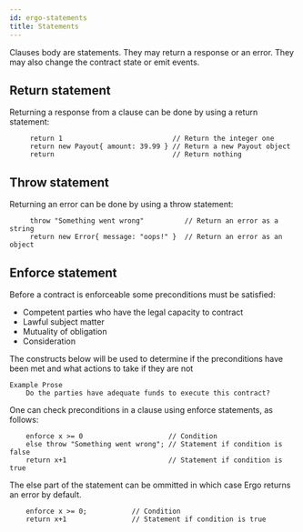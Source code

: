 ```yaml
---
id: ergo-statements
title: Statements
---
```


Clauses body are statements. They may return a response or an error. They may also change the contract state or emit events.

## Return statement

Returning a response from a clause can be done by using a return statement:

```
     return 1                           // Return the integer one
     return new Payout{ amount: 39.99 } // Return a new Payout object
     return                             // Return nothing
```

## Throw statement

Returning an error can be done by using a throw statement:

```
     throw "Something went wrong"          // Return an error as a string
     return new Error{ message: "oops!" }  // Return an error as an object
```

## Enforce statement

Before a contract is enforceable some preconditions must be satisfied:
- Competent parties who have the legal capacity to contract
- Lawful subject matter
- Mutuality of obligation
- Consideration

The constructs below will be used to determine if the preconditions have been met and what actions to take if they are not

```
Example Prose
    Do the parties have adequate funds to execute this contract?  
```

One can check preconditions in a clause using enforce statements, as
follows:

```
    enforce x >= 0                     // Condition
    else throw "Something went wrong"; // Statement if condition is false
    return x+1                         // Statement if condition is true
```

The else part of the statement can be ommitted in which case Ergo
returns an error by default.

```
    enforce x >= 0;           // Condition
    return x+1                // Statement if condition is true
```

